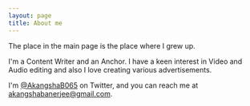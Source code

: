 ```yaml
---
layout: page
title: About me
---
```


The place in the main page is the place where I grew up.

I'm a Content Writer and an Anchor. I have a keen interest in Video and Audio editing and also I love creating various advertisements.


I'm [@AkangshaB065](https://twitter.com/AkangshaB065) on Twitter, and you can reach me
at [akangshabanerjee@gmail.com](mailto:akangshabanerjee@gmail.com).
